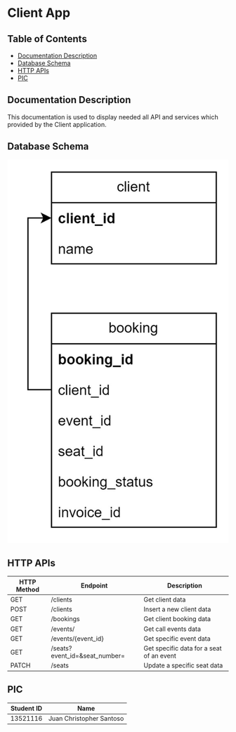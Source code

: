 # Client App

## **Table of Contents**
* [Documentation Description](#documentation-description)
* [Database Schema](#database-schema)
* [HTTP APIs](#http-apis)
* [PIC](#pic)

## **Documentation Description**

This documentation is used to display needed all API and services which provided by the Client application.

## **Database Schema**
<img src='../assets/client_db.jpg' />

## **HTTP APIs**

| HTTP Method | Endpoint   | Description              |
| ----------- | ---------- | ------------------------ |
| GET         | /clients   | Get client data          |
| POST        | /clients   | Insert a new client data         |
| GET         | /bookings  | Get client booking data       |
| GET         | /events/   | Get call events data     |
| GET         | /events/{event_id} | Get specific event data |
| GET         | /seats?event_id=&seat_number= | Get specific data for a seat of an event |
| PATCH       | /seats     | Update a specific seat data |


<!-- | GET         | /invoice?invoice_id | Get a specific invoice data |
| PATCH       | /orders     | Update an order |
| PATCH       | /invoice     | Update an invoice | -->

## **PIC**
| Student ID | Name |
|------------|-------|
| 13521116   | Juan Christopher Santoso |

